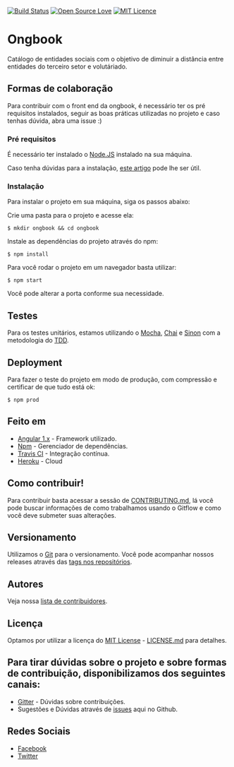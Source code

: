[![Build Status](https://travis-ci.org/Ongbook/ongbook-front-end.svg?branch=develop)](https://travis-ci.org/Ongbook/ongbook-front-end)
[![Open Source Love](https://badges.frapsoft.com/os/v1/open-source.svg?v=103)](https://github.com/ellerbrock/open-source-badges/)
[![MIT Licence](https://badges.frapsoft.com/os/mit/mit.svg?v=103)](https://opensource.org/licenses/mit-license.php)
# Ongbook

Catálogo de entidades sociais com o objetivo de diminuir a distância entre entidades do terceiro setor e volutáriado.

## Formas de colaboração

Para contribuir com o front end da ongbook, é necessário ter os pré requisitos instalados, 
seguir as boas práticas utilizadas no projeto e caso tenhas dúvida, abra uma issue :)

### Pré requisitos

É necessário ter instalado o [Node.JS](https://nodejs.org/en/) instalado na sua máquina.

Caso tenha dúvidas para a instalação, [este artigo](https://www.digitalocean.com/community/tutorials/how-to-install-node-js-on-debian-8) pode lhe ser útil.

### Instalação

Para instalar o projeto em sua máquina, siga os passos abaixo:

Crie uma pasta para o projeto e acesse ela:

```
$ mkdir ongbook && cd ongbook
```

Instale as dependências do projeto através do npm:

```
$ npm install
```

Para você rodar o projeto em um navegador basta utilizar:

```
$ npm start
```
 Você pode alterar a porta conforme sua necessidade.

## Testes

Para os testes unitários, estamos utilizando o [Mocha](https://mochajs.org), [Chai](http://chaijs.com/) e [Sinon](http://sinonjs.org/) com a metodologia do [TDD](https://pt.wikipedia.org/wiki/Test_Driven_Development).

<!-- ### Para rodar os testes basta utilizar:

```
$ npm test
``` -->

<!-- ### And coding style tests

Explain what these tests test and why

```
Give an example
``` -->

## Deployment

Para fazer o teste do projeto em modo de produção, com compressão e certificar de que tudo está ok:

```
$ npm prod
```

## Feito em

* [Angular 1.x](https://angularjs.org/) - Framework utilizado.
* [Npm](https://www.npmjs.com/) - Gerenciador de dependências.
* [Travis CI](travis-ci.org) - Integração contínua.
* [Heroku](https://dashboard.heroku.com/) - Cloud

## Como contribuir!

Para contribuir basta acessar a sessão de [CONTRIBUTING.md](), lá você pode buscar informações de como trabalhamos usando o Gitflow e como você deve submeter suas alterações.

## Versionamento

Utilizamos o [Git](https://git-scm.com/) para o versionamento. Você pode acompanhar nossos releases através das [tags nos repositórios](https://github.com/ongbook/ongbook-front-end/tags). 

## Autores

Veja nossa [lista de contribuidores](https://github.com/your/project/contributors).

## Licença

Optamos por utilizar a licença do  [MIT License](https://opensource.org/licenses/MIT) - [LICENSE.md](LICENSE.md) para detalhes.

## Para tirar dúvidas sobre o projeto e sobre formas de contribuição, disponibilizamos dos seguintes canais:

- [Gitter](https://gitter.im/Ongbook) - Dúvidas sobre contribuições.
- Sugestões e Dúvidas através de [issues](https://github.com/Ongbook/ongbook-front-end/issues) aqui no Github.

## Redes Sociais

- [Facebook](https://www.facebook.com/Ongbook/)
- [Twitter](https://twitter.com/_Ongbook)
